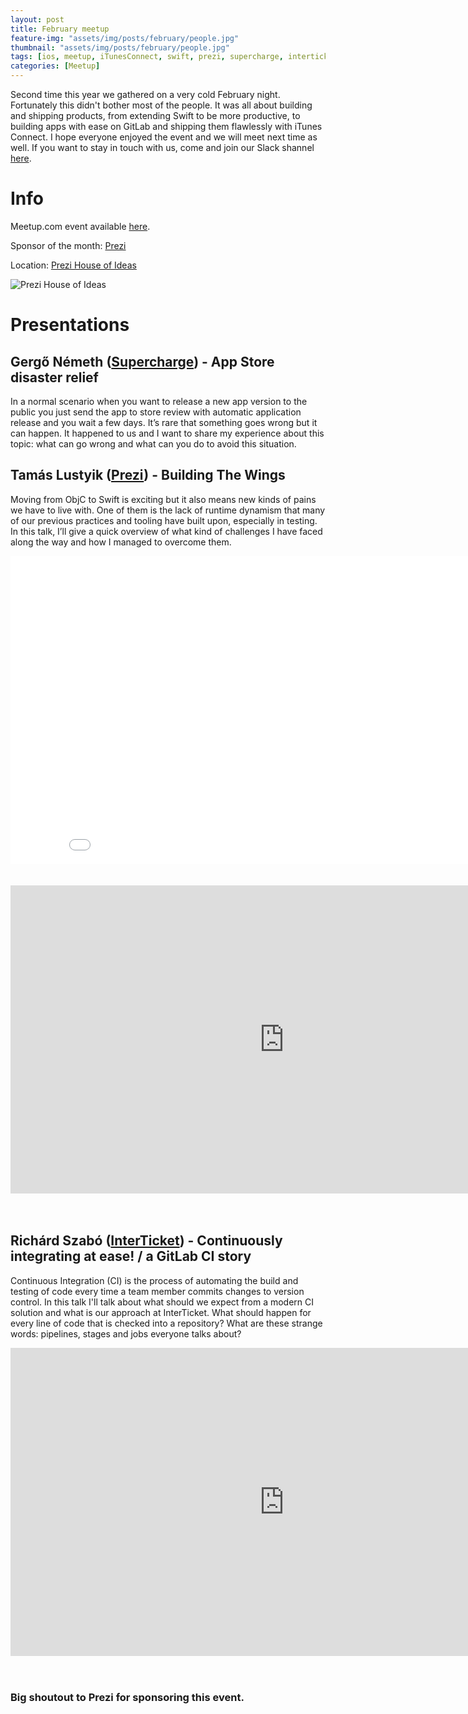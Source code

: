 ```yaml
---
layout: post
title: February meetup
feature-img: "assets/img/posts/february/people.jpg"
thumbnail: "assets/img/posts/february/people.jpg"
tags: [ios, meetup, iTunesConnect, swift, prezi, supercharge, interticket, gitlab, mocksix, bridgecraft]
categories: [Meetup]
---
```


Second time this year we gathered on a very cold February night. Fortunately this didn't bother most of the people. It was all about building and shipping products, from extending Swift to be more productive, to building apps with ease on GitLab and shipping them flawlessly with iTunes Connect. I hope everyone enjoyed the event and we will meet next time as well. If you want to stay in touch with us, come and join our Slack shannel [here](https://docs.google.com/forms/d/e/1FAIpQLSer4nuTbTsRel6bUrgzKBYQAiGgN9yPZUWBJ6XH7CF6rFLXzA/viewform).

# Info

Meetup.com event available [here](https://www.meetup.com/NSBudapest/events/247538717/).

Sponsor of the month: [Prezi](http://prezi.com/jobs/)

Location: [Prezi House of Ideas](https://goo.gl/maps/UXR8wci3pCK2)

![Prezi House of Ideas](https://media.glassdoor.com/l/d8/09/f6/4a/house-of-ideas.jpg)

# Presentations

## Gergő Németh ([Supercharge](https://www.supercharge.io)) - App Store disaster relief

In a normal scenario when you want to release a new app version to the public you just send the app to store review with automatic application release and you wait a few days. It’s rare that something goes wrong but it can happen. It happened to us and I want to share my experience about this topic: what can go wrong and what can you do to avoid this situation.

## Tamás Lustyik ([Prezi](https://prezi.com)) - Building The Wings

Moving from ObjC to Swift is exciting but it also means new kinds of pains we have to live with. One of them is the lack of runtime dynamism that many of our previous practices and tooling have built upon, especially in testing. In this talk, I’ll give a quick overview of what kind of challenges I have faced along the way and how I managed to overcome them.

<div class="aspect-ratio"><iframe width="875" height="493" src="//speakerdeck.com/player/fa93a8648ad04a65bf641c4f7cf8ad0c" frameborder="0" allowfullscreen scrolling="no"></iframe></div>
<br><br>

<div class="aspect-ratio"><iframe width="875" height="493" src="https://www.youtube-nocookie.com/embed/yQZDaUhqnzY" frameborder="0" allow="autoplay; encrypted-media" allowfullscreen></iframe></div>
<br><br>

## Richárd Szabó ([InterTicket](https://www.jegy.hu)) - Continuously integrating at ease! / a GitLab CI story

Continuous Integration (CI) is the process of automating the build and testing of code every time a team member commits changes to version control. In this talk I'll talk about what should we expect from a modern CI solution and what is our approach at InterTicket. What should happen for every line of code that is checked into a repository? What are these strange words: pipelines, stages and jobs everyone talks about?

<div class="aspect-ratio"><iframe width="875" height="493" src="https://www.youtube-nocookie.com/embed/jpVYy9DK03E" frameborder="0" allow="autoplay; encrypted-media" allowfullscreen></iframe></div>
<br><br>

### Big shoutout to Prezi for sponsoring this event.